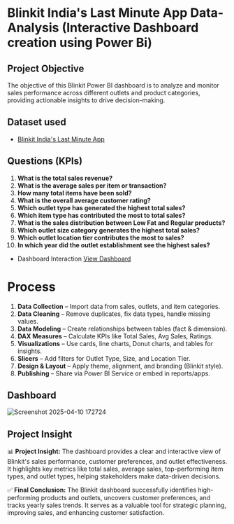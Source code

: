 # Blinkit India's Last Minute App Data-Analysis (Interactive Dashboard creation using Power Bi) 

## Project Objective

The objective of this Blinkit Power BI dashboard is to analyze and monitor sales performance across different outlets and product categories, providing actionable insights to drive decision-making.

## Dataset used

- <a href="https://github.com/kavyagoud7/Data-Analysis-Dashboard/blob/main/BlinkIT%20Grocery%20Data%20Excel.xlsx">Blinkit India's Last Minute App</a>

## Questions (KPIs)

1. **What is the total sales revenue?**  
2. **What is the average sales per item or transaction?**  
3. **How many total items have been sold?**  
4. **What is the overall average customer rating?**  
5. **Which outlet type has generated the highest total sales?**  
6. **Which item type has contributed the most to total sales?**  
7. **What is the sales distribution between Low Fat and Regular products?**  
8. **Which outlet size category generates the highest total sales?**  
9. **Which outlet location tier contributes the most to sales?**  
10. **In which year did the outlet establishment see the highest sales?**

- Dashboard Interaction <a href="https://github.com/kavyagoud7/Data-Analysis-Dashboard/blob/main/Screenshot%202025-04-10%20172724.png">View Dashboard</a>

# Process

1. **Data Collection** – Import data from sales, outlets, and item categories.  
2. **Data Cleaning** – Remove duplicates, fix data types, handle missing values.  
3. **Data Modeling** – Create relationships between tables (fact & dimension).  
4. **DAX Measures** – Calculate KPIs like Total Sales, Avg Sales, Ratings.  
5. **Visualizations** – Use cards, line charts, Donut charts, and tables for insights.  
6. **Slicers** – Add filters for Outlet Type, Size, and Location Tier.  
7. **Design & Layout** – Apply theme, alignment, and branding (Blinkit style).  
8. **Publishing** – Share via Power BI Service or embed in reports/apps.

## Dashboard

![Screenshot 2025-04-10 172724](https://github.com/user-attachments/assets/7558aaf9-0cf2-4704-b6c0-edc040783d82)


## Project Insight

📊 **Project Insight:**
The dashboard provides a clear and interactive view of Blinkit's sales performance, customer preferences, and outlet effectiveness. It highlights key metrics like total sales, average sales, top-performing item types, and outlet types, helping stakeholders make data-driven decisions.


✅ **Final Conclusion:**
The Blinkit dashboard successfully identifies high-performing products and outlets, uncovers customer preferences, and tracks yearly sales trends. It serves as a valuable tool for strategic planning, improving sales, and enhancing customer satisfaction.


